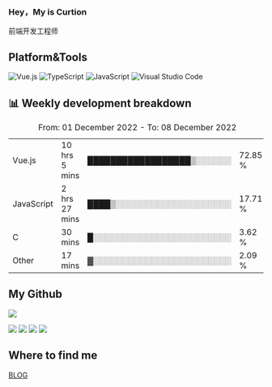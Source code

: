 ### Hey，My is Curtion
前端开发工程师
## Platform&Tools

![Vue.js](https://img.shields.io/badge/-Vue.js-4FC08D?style=flat-square&logo=Vue.js&logoColor=white)
![TypeScript](https://img.shields.io/badge/-TypeScript-007ACC?style=flat-square&logo=typescript&logoColor=white)
![JavaScript](https://img.shields.io/badge/-JavaScript-F7DF1E?style=flat-square&logo=javascript&logoColor=black)
![Visual Studio Code](https://img.shields.io/badge/-VSCode-007ACC?style=flat-square&logo=Visual-Studio-Code&logoColor=white)

## 📊 Weekly development breakdown

<!--START_SECTION:waka-->

<table><caption>From: 01 December 2022 - To: 08 December 2022</caption><tr><td>Vue.js</td><td>10 hrs 5 mins</td><td>██████████████████▒░░░░░░</td><td>72.85 %</td></tr><tr><td>JavaScript</td><td>2 hrs 27 mins</td><td>████▒░░░░░░░░░░░░░░░░░░░░</td><td>17.71 %</td></tr><tr><td>C</td><td>30 mins</td><td>█░░░░░░░░░░░░░░░░░░░░░░░░</td><td>3.62 %</td></tr><tr><td>Other</td><td>17 mins</td><td>▓░░░░░░░░░░░░░░░░░░░░░░░░</td><td>2.09 %</td></tr></table>

<!--END_SECTION:waka-->

## My Github

![](http://github-profile-summary-cards.vercel.app/api/cards/profile-details?username=curtion&theme=nord_bright)

![](http://github-profile-summary-cards.vercel.app/api/cards/stats?username=curtion&theme=nord_bright)
![](http://github-profile-summary-cards.vercel.app/api/cards/productive-time?username=curtion&theme=nord_bright&utcOffset=8)
![](http://github-profile-summary-cards.vercel.app/api/cards/repos-per-language?username=curtion&theme=nord_bright)
![](http://github-profile-summary-cards.vercel.app/api/cards/most-commit-language?username=curtion&theme=nord_bright)

## Where to find me

[BLOG](https://blog.3gxk.net)
